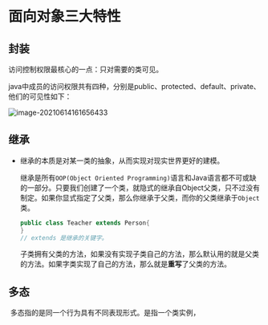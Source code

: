 # 面向对象三大特性

## 封装

访问控制权限最核心的一点：只对需要的类可见。

java中成员的访问权限共有四种，分别是public、protected、default、private、他们的可见性如下：

![image-20210614161656433](https://cdn.jsdelivr.net/gh/Flionay/pic_bed@master/Upic/202106/image-20210614161656433.png)

## 继承

- 继承的本质是对某一类的抽象，从而实现对现实世界更好的建模。

  继承是所有`OOP(Object Oriented Programming)`语言和Java语言都不可或缺的一部分。只要我们创建了一个类，就隐式的继承自Object父类，只不过没有制定。如果你显式指定了父类，那么你继承于父类，而你的父类继承于`Object`类。

  ```java
  public class Teacher extends Person{
  }
  // extends 是继承的关键字。 
  ```

  子类拥有父类的方法，如果没有实现子类自己的方法，那么默认用的就是父类的方法。如果字类实现了自己的方法，那么就是**重写**了父类的方法。

## 多态

​	多态指的是同一个行为具有不同表现形式。是指一个类实例，